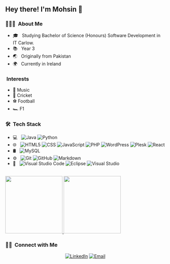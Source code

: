 <h2> Hey there! I'm Mohsin 👋</h2>

<h3> 👨🏻‍💻 &nbsp;About Me </h3>

- 🎓 &nbsp; Studying Bachelor of Science (Honours) Software Development in IT Carlow.
- 📚 &nbsp; Year 3
- 🌏 &nbsp; Originally from Pakistan
- 🌍 &nbsp; Currently in Ireland

<h3> &nbsp;Interests</h3>

- 🎵 Music
- 🏏 Cricket
- ⚽ Football
- 🏎️ F1

<h3> 🛠 &nbsp;Tech Stack</h3>

- 💻 &nbsp;
  ![Java](https://img.shields.io/badge/-Java-333333?style=flat&logo=Java&logoColor=007396)
  ![Python](https://img.shields.io/badge/-Python-333333?style=flat&logo=python)
- 🌐 &nbsp;
  ![HTML5](https://img.shields.io/badge/-HTML5-333333?style=flat&logo=HTML5)
  ![CSS](https://img.shields.io/badge/-CSS-333333?style=flat&logo=CSS3&logoColor=1572B6)
  ![JavaScript](https://img.shields.io/badge/-JavaScript-333333?style=flat&logo=javascript)
  ![PHP](https://img.shields.io/badge/-PHP-333333?style=flat&logo=php)
  ![WordPress](https://img.shields.io/badge/-WordPress-333333?style=flat&logo=wordpress)
  ![Plesk](https://img.shields.io/badge/-Plesk-333333?style=flat&logo=plesk)
  ![React](https://img.shields.io/badge/-React-333333?style=flat&logo=react)
- 🛢 &nbsp;
   ![MySQL](https://img.shields.io/badge/-MySQL-333333?style=flat&logo=mysql)
- ⚙️ &nbsp;
  ![Git](https://img.shields.io/badge/-Git-333333?style=flat&logo=git)
  ![GitHub](https://img.shields.io/badge/-GitHub-333333?style=flat&logo=github)
  ![Markdown](https://img.shields.io/badge/-Markdown-333333?style=flat&logo=markdown)
- 🔧 &nbsp;
  ![Visual Studio Code](https://img.shields.io/badge/-Visual%20Studio%20Code-333333?style=flat&logo=visual-studio-code&logoColor=007ACC)
  ![Eclipse](https://img.shields.io/badge/-Eclipse-333333?style=flat&logo=eclipse-ide&logoColor=2C2255)
  ![Visual Studio](https://img.shields.io/badge/-Visual%20Studio-333333?style=flat&logo=visualstudio)
<br/>

<a href="https://github.com/Mohsin272">
  <img height="180em" src="https://github-readme-stats.vercel.app/api?username=Mohsin272&theme=dark&show_icons=true" />
  <img height="180em" src="https://github-readme-stats.vercel.app/api/top-langs/?username=Mohsin272&theme=buefy&layout=compact" />
</a>

<br/>

<h3> 🤝🏻 &nbsp;Connect with Me </h3>

<p align="center">
<a href="https://www.linkedin.com/in/mohsintahir0207/"><img alt="LinkedIn" src="https://img.shields.io/badge/LinkedIn-Mohsin%20Tahir-blue?style=flat-square&logo=linkedin"></a>
<a href="mailto:mohsintahir999@gmail.com"><img alt="Email" src="https://img.shields.io/badge/Email-mohsintahir999@gmail.com-blue?style=flat-square&logo=gmail"></a>
</p>

